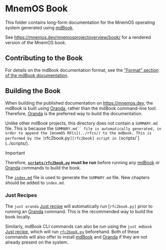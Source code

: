 # MnemOS Book

This folder contains long-form documentation for the MnemOS operating system
generated using [mdBook].

See <https://mnemos.dev/mnemosprojectoverview/book/> for a rendered version of the
MnemOS book.

## Contributing to the Book

For details on the mdBook documentation format, see the ["Format"
section of the mdBook documentation][mdbook-format].

## Building the Book

When building the published documentation on <https://mnemos.dev>, the mdBook is
built using [Oranda], rather than the mdBook command-line tool. Therefore,
[Oranda] is the preferred way to build the documentation.

Unlike other mdBook projects, this directory does not contain a `SUMMARY.md`
file. This is because the `SUMMARY.md`` file is automatically generated, in order
to append the [mnemOS RFCs](../rfcs/) to the mdBook. This is performed
by the [`rfc2book.py`][rfc2book] script in [`scripts/`](../scripts/).

> [!IMPORTANT]
>
> Therefore, **[`scripts/rfc2book.py`][rfc2book] must be run**
> before running any [mdBook] or [Oranda] commands to build the book.

The [`index.md`](./index.md) file is used to generate the `SUMMARY.md` file.
New chapters should be added to `index.md`.

### Just Recipes

The `just oranda` [Just recipe] will automatically run [`rfc2book.py]` prior
to running an [Oranda] command. This is the recommended way to build the book
locally.

Similarly, mdBook CLI commands can also be run using the `just mdbook` [Just
recipe], which will run [`rfc2book.py`][rfc2book] beforehand. Both of these
commands will also offer to install [mdBook] and [Oranda] if they are not
already present on the system.

[mdBook]: https://rust-lang.github.io/mdBook/
[mdbook-format]: https://rust-lang.github.io/mdBook/format/index.html
[Oranda]: https://opensource.axo.dev/oranda/
[rfc2book]: ../scripts/rfc2book.py
[Just recipe]: ../justfile
